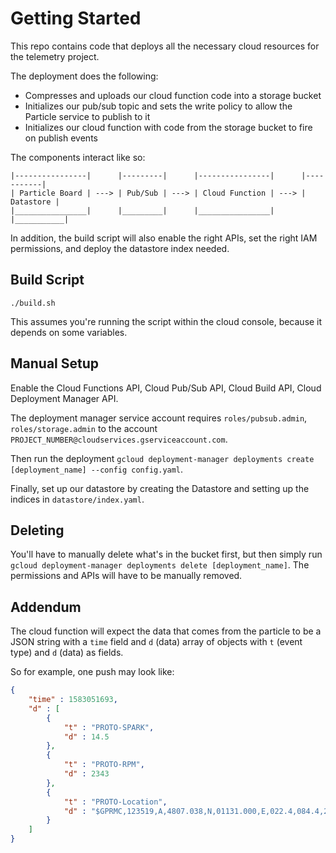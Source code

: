 # Getting Started

This repo contains code that deploys all the necessary cloud resources for the telemetry project. 

The deployment does the following:
- Compresses and uploads our cloud function code into a storage bucket
- Initializes our pub/sub topic and sets the write policy to allow the Particle service to publish to it
- Initializes our cloud function with code from the storage bucket to fire on publish events

The components interact like so:

```
|----------------|      |---------|      |----------------|      |-----------|
| Particle Board | ---> | Pub/Sub | ---> | Cloud Function | ---> | Datastore |
|________________|      |_________|      |________________|      |___________|
```

In addition, the build script will also enable the right APIs, set the right IAM permissions, and deploy the datastore index needed.

## Build Script

```
./build.sh
```

This assumes you're running the script within the cloud console, because it depends on some variables.

## Manual Setup

Enable the Cloud Functions API, Cloud Pub/Sub API, Cloud Build API, Cloud Deployment Manager API.

The deployment manager service account requires `roles/pubsub.admin`, `roles/storage.admin` to the account `PROJECT_NUMBER@cloudservices.gserviceaccount.com`.

Then run the deployment `gcloud deployment-manager deployments create [deployment_name] --config config.yaml`.

Finally, set up our datastore by creating the Datastore and setting up the indices in `datastore/index.yaml`.

## Deleting

You'll have to manually delete what's in the bucket first, but then simply run `gcloud deployment-manager deployments delete [deployment_name]`. The permissions and APIs will have to be manually removed.

## Addendum

The cloud function will expect the data that comes from the particle to be a JSON string with a `time` field and `d` (data) array of objects with `t` (event type) and `d` (data) as fields.

So for example, one push may look like:
```json
{
    "time" : 1583051693,
    "d" : [
        {
            "t" : "PROTO-SPARK",
            "d" : 14.5
        },
        {
            "t" : "PROTO-RPM",
            "d" : 2343
        },
        {
            "t" : "PROTO-Location",
            "d" : "$GPRMC,123519,A,4807.038,N,01131.000,E,022.4,084.4,230394,003.1,W*6A"
        }
    ]
}
```